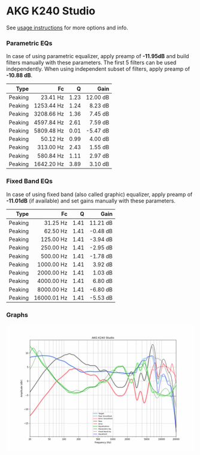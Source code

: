 # AKG K240 Studio
See [usage instructions](https://github.com/jaakkopasanen/AutoEq#usage) for more options and info.

### Parametric EQs
In case of using parametric equalizer, apply preamp of **-11.95dB** and build filters manually
with these parameters. The first 5 filters can be used independently.
When using independent subset of filters, apply preamp of **-10.88 dB**.

| Type    | Fc         |    Q | Gain     |
|--------:|-----------:|-----:|---------:|
| Peaking | 23.41 Hz   | 1.23 | 12.00 dB |
| Peaking | 1253.44 Hz | 1.24 | 8.23 dB  |
| Peaking | 3208.66 Hz | 1.36 | 7.45 dB  |
| Peaking | 4597.84 Hz | 2.61 | 7.59 dB  |
| Peaking | 5809.48 Hz | 0.01 | -5.47 dB |
| Peaking | 50.12 Hz   | 0.99 | 4.00 dB  |
| Peaking | 313.00 Hz  | 2.43 | 1.55 dB  |
| Peaking | 580.84 Hz  | 1.11 | 2.97 dB  |
| Peaking | 1642.20 Hz | 3.89 | 3.10 dB  |

### Fixed Band EQs
In case of using fixed band (also called graphic) equalizer, apply preamp of **-11.01dB**
(if available) and set gains manually with these parameters.

| Type    | Fc          |    Q | Gain     |
|--------:|------------:|-----:|---------:|
| Peaking | 31.25 Hz    | 1.41 | 11.21 dB |
| Peaking | 62.50 Hz    | 1.41 | -0.48 dB |
| Peaking | 125.00 Hz   | 1.41 | -3.94 dB |
| Peaking | 250.00 Hz   | 1.41 | -2.95 dB |
| Peaking | 500.00 Hz   | 1.41 | -1.78 dB |
| Peaking | 1000.00 Hz  | 1.41 | 3.92 dB  |
| Peaking | 2000.00 Hz  | 1.41 | 1.03 dB  |
| Peaking | 4000.00 Hz  | 1.41 | 6.80 dB  |
| Peaking | 8000.00 Hz  | 1.41 | -6.80 dB |
| Peaking | 16000.01 Hz | 1.41 | -5.53 dB |

### Graphs
![](./AKG%20K240%20Studio.png)